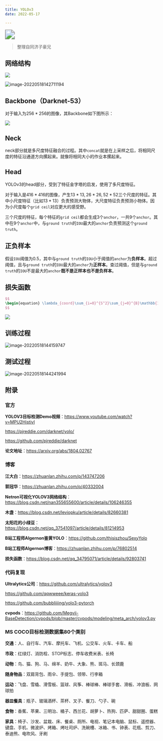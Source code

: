 ```yaml
---
title: YOLOv3
date: 2022-05-17

---
```


<img src="https://vingkin-1304361015.cos.ap-shanghai.myqcloud.com/%E6%B7%B1%E5%BA%A6%E5%AD%A6%E4%B9%A0/sayit.jpg" style="zoom: 200%;" />

> 整理自同济子豪兄

## 网络结构

![](https://vingkin-1304361015.cos.ap-shanghai.myqcloud.com/%E6%B7%B1%E5%BA%A6%E5%AD%A6%E4%B9%A0/image-20220518135951221.png)

![image-20220518142711194](https://vingkin-1304361015.cos.ap-shanghai.myqcloud.com/%E6%B7%B1%E5%BA%A6%E5%AD%A6%E4%B9%A0/image-20220518142711194.png)

## Backbone（Darknet-53）

对于输入为$256*256$的图像，其Backbone如下图所示：

![](https://vingkin-1304361015.cos.ap-shanghai.myqcloud.com/%E6%B7%B1%E5%BA%A6%E5%AD%A6%E4%B9%A0/image-20220518135554800.png)

## Neck

neck部分就是多尺度特征融合的过程。其中`concat`就是在上采样之后，将相同尺度的特征沿通道方向摞起来。就像将相同大小的作业本摞起来。

## Head

YOLOv3的head部分，受到了特征金字塔的启发，使用了多尺度特征。

对于输入是$416*416$的图像，产生$13*13,26*26,52*52$三个尺度的特征。其中小尺度特征（比如$13*13$）负责预测大物体，大尺度特征负责预测小物体。因为小尺度每个`grid ceil`对应更大的感受野。

三个尺度的特征，每个特征的`grid ceil`都会生成$3$个`anchor`，一共$9$个`anchor`。其中在$9$个`anchor`中，与`ground truth`的`IOU`最大的`anchor`负责预测这个`ground truth`。

## 正负样本

假设`IOU`阈值为0.5，其中与`ground truth`的`IOU`小于阈值的`anchor`为**负样本**。超过阈值，且与`ground truth`的`IOU`最大的`anchor`为**正样本**。查过阈值，但是与`ground truth`的`IOU`不是最大的`anchor`**既不是正样本也不是负样本**。

## 损失函数

```latex
$$
\begin{equation} \lambda_{coord}\sum_{i=0}^{S^2}\sum_{j=0}^{B}\mathbb{1}_{i,j}^{obj}\cdot[(b_x-\hat{b_x})^2 + (b_y-\hat{b_y})^2 + (b_w-\hat{b_w})^2 +(b_h-\hat{b_h})^2] \\ \\ \\ + \quad \sum_{i=0}^{S^2}\sum_{j=0}^{B}\mathbb{1}_{i,j}^{obj}\cdot[-log(p_c)+\sum_{i=1}^{n}{BCE(\hat{c_i},c_i)}] \\ \\ \\ + \quad \lambda_{noobj}\sum_{i=0}^{S^2}\sum_{j=0}^{B}\mathbb{1}_{i,j}^{noobj}\cdot[-log(1-p_c)] \end{equation}
$$
```

![](https://vingkin-1304361015.cos.ap-shanghai.myqcloud.com/%E6%B7%B1%E5%BA%A6%E5%AD%A6%E4%B9%A0/image-20220518143441409.png)

## 训练过程

![image-20220518144159747](https://vingkin-1304361015.cos.ap-shanghai.myqcloud.com/%E6%B7%B1%E5%BA%A6%E5%AD%A6%E4%B9%A0/image-20220518144159747.png) 

## 测试过程

![image-20220518144241994](https://vingkin-1304361015.cos.ap-shanghai.myqcloud.com/%E6%B7%B1%E5%BA%A6%E5%AD%A6%E4%B9%A0/image-20220518144241994.png)

## 附录

### 官方
**YOLOV3目标检测Demo视频**：https://www.youtube.com/watch?v=MPU2HistivI

https://pjreddie.com/darknet/yolo/

https://github.com/pjreddie/darknet

**论文地址**：https://arxiv.org/abs/1804.02767

### 博客
**江大白**：https://zhuanlan.zhihu.com/p/143747206

**郭冠华**：https://zhuanlan.zhihu.com/p/40332004

**Netron可视化YOLOV3网络结构**：https://blog.csdn.net/nan355655600/article/details/106246355

**木盏**：https://blog.csdn.net/leviopku/article/details/82660381

**太阳花的小绿豆**：https://blog.csdn.net/qq_37541097/article/details/81214953

**B站工程师Algernon鉴黄YOLO**：https://github.com/thisiszhou/SexyYolo

**B站工程师Algernon博客**：https://zhuanlan.zhihu.com/p/76802514

**损失函数**：https://blog.csdn.net/qq_34795071/article/details/92803741

### 代码复现
**Ultralytics公司**：https://github.com/ultralytics/yolov3

https://github.com/qqwweee/keras-yolo3

https://github.com/bubbliiiing/yolo3-pytorch

**cvpods**：https://github.com/Megvii-BaseDetection/cvpods/blob/master/cvpods/modeling/meta_arch/yolov3.py

### MS COCO目标检测数据集80个类别
**交通**：人、自行车、汽车、摩托车、飞机、公交车、火车、卡车、船

**市政**：红绿灯、消防栓、STOP标志、停车收费米表、长椅

**动物**：鸟、猫、狗、马、绵羊、奶牛、大象、熊、斑马、长颈鹿

**随身物品**：双肩背包、雨伞、手提包、领带、行李箱

**运动**：飞盘、雪橇、滑雪板、篮球、风筝、棒球棒、棒球手套、滑板、冲浪板、网球拍

**器皿餐具**：瓶子、玻璃酒杯、茶杯、叉子、餐刀、勺子、碗

**食物**：香蕉、苹果、三明治、橘子、西兰花、胡萝卜、热狗、匹萨、甜甜圈、蛋糕

**家具**：椅子、沙发、盆栽、床、餐桌、厕所、电视、笔记本电脑、鼠标、遥控器、键盘、手机、微波炉、烤箱、烤吐司炉、洗碗槽、冰箱、书、钟表、花瓶、剪刀、泰迪熊、电吹风、牙刷

